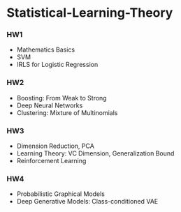 # Statistical-Learning-Theory
### HW1

- Mathematics Basics
- SVM
- IRLS for Logistic Regression

### HW2

- Boosting: From Weak to Strong
- Deep Neural Networks
- Clustering: Mixture of Multinomials

### HW3

- Dimension Reduction, PCA
- Learning Theory: VC Dimension, Generalization Bound
- Reinforcement Learning

### HW4

- Probabilistic Graphical Models
- Deep Generative Models: Class-conditioned VAE

